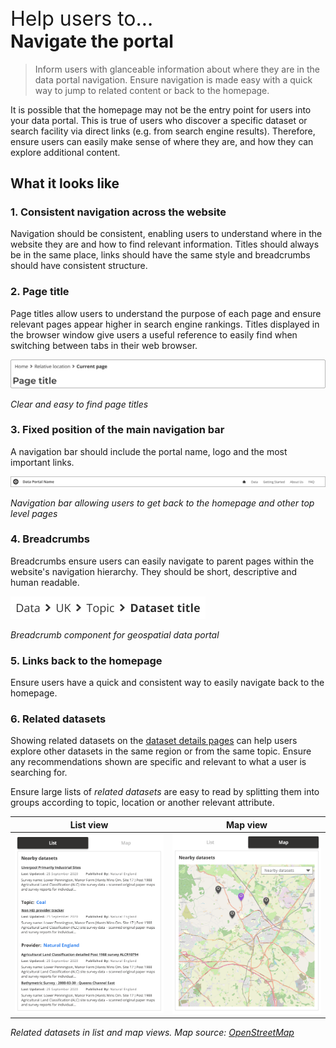 <div class="small-heading" style="margin-top: 45px; font-size: 32px;">Help users to...</div>
<h1 id="navigate-the-portal" style="margin-top: 0px">Navigate the portal</h1>

> Inform users with glanceable information about where they are in the data portal navigation. Ensure navigation is made easy with a quick way to jump to related content or back to the homepage.

It is possible that the homepage may not be the entry point for users into your data portal. This is true of users who discover a specific dataset or search facility via direct links (e.g. from search engine results). Therefore, ensure users can easily make sense of where they are, and how they can explore additional content.

## What it looks like

### 1. Consistent navigation across the website

Navigation should be consistent, enabling users to understand where in the website they are and how to find relevant information. Titles should always be in the same place, links should have the same style and breadcrumbs should have consistent structure. 

### 2. Page title

Page titles allow users to understand the purpose of each page and ensure relevant pages appear higher in search engine rankings. Titles displayed in the browser window give users a useful reference to easily find when switching between tabs in their web browser.

<div class="image-container">

![Page title for a data portal](../../_media/help-navigate/simple-title.png)

*Clear and easy to find page titles*

</div>

### 3. Fixed position of the main navigation bar

A navigation bar should include the portal name, logo and the most important links.

<div class="image-container">

![Navigation bar for geospatial data portal](../../_media/check-portal-is-relevant/navbar.png)

*Navigation bar allowing users to get back to the homepage and other top level pages*

</div>

### 4. Breadcrumbs

Breadcrumbs ensure users can easily navigate to parent pages within the website's navigation hierarchy. They should be short, descriptive and human readable.

<div class="image-container">

![Breadcrumb component for geospatial data portal](../../_media/help-navigate/breadcrumbs.png)

*Breadcrumb component for geospatial data portal*

</div>

### 5. Links back to the homepage

Ensure users have a quick and consistent way to easily navigate back to the homepage.

### 6. Related datasets

Showing related datasets on the [dataset details pages](/main-content/pages/dataset-details) can help users explore other datasets in the same region or from the same topic. Ensure any recommendations shown are specific and relevant to what a user is searching for.

Ensure large lists of *related datasets* are easy to read by splitting them into groups according to topic, location or another relevant attribute.

<div class="image-container">

List view             |  Map view
:-------------------------:|:-------------------------:
![Search results on geospatial data portal displayed as a list](../../_media/assess-dataset-relevance/similar-datasets.png) | ![Search results on geospatial data portal displayed on a map](../../_media/assess-dataset-relevance/nearby-datasets.png)

*Related datasets in list and map views. Map source: [OpenStreetMap](https://www.openstreetmap.org)*

</div>
<!--
## When to use
To be used on every page throughout the data portal and to highlight which page the user is currently on.
-->

<!-- Additional information can be presented in dropdown menus -->
<!--
<details>
<summary>Essential components</summary>
<br>
Below is a checklist of components/information that are relevant for this task.
These components can be arranged in many ways, but the ones with highest relevance should be the most visible/accessible.
?> 1 - high relevance, 2 - medium relevance, 3 - low relevance
-->
<!-- Table of component start -->
<!--
| Component      | Description                                              | Relevance |
|----------------|----------------------------------------------------------|:---------:|
| Page title     | A clear page title that can help users orient themselves |     1     |
| Breadcrumbs    | Breadcrumbs allowing users easily jump to parent folders |     1     |
| Navigation bar | Navigation bar including homepage link and search bar    |     1     |
<!--
</details>
-->
